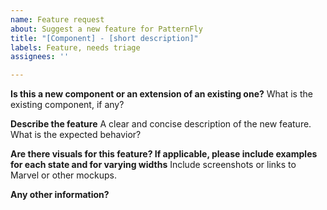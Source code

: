 ```yaml
---
name: Feature request
about: Suggest a new feature for PatternFly
title: "[Component] - [short description]"
labels: Feature, needs triage
assignees: ''

---
```


**Is this a new component or an extension of an existing one?**
What is the existing component, if any?

**Describe the feature**
A clear and concise description of the new feature. What is the expected behavior?

**Are there visuals for this feature? If applicable, please include examples for each state and for varying widths**
Include screenshots or links to Marvel or other mockups.

**Any other information?**
